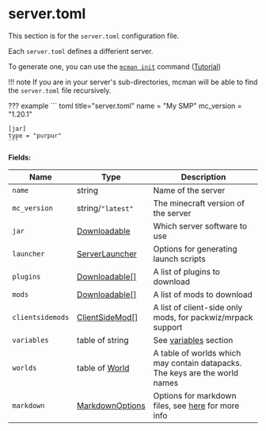 # server.toml

This section is for the `server.toml` configuration file.

Each `server.toml` defines a differient server.

To generate one, you can use the [`mcman init`](../commands/init.md) command ([Tutorial](../tutorials/getting-started.md))

!!! note
    If you are in your server's sub-directories, mcman will be able to find the `server.toml` file recursively.

??? example
    ``` toml title="server.toml"
    name = "My SMP"
    mc_version = "1.20.1"

    [jar]
    type = "purpur"
    ```

**Fields:**

| Name             | Type                                        | Description                                                                    |
| ---------------- | ------------------------------------------- | ------------------------------------------------------------------------------ |
| `name`           | string                                      | Name of the server                                                             |
| `mc_version`     | string/`"latest"`                           | The minecraft version of the server                                            |
| `jar`            | [Downloadable](./downloadable/index.md)     | Which server software to use                                                   |
| `launcher`       | [ServerLauncher](./server-launcher)   | Options for generating launch scripts                                          |
| `plugins`        | [Downloadable[]](./downloadable/index.md)   | A list of plugins to download                                                  |
| `mods`           | [Downloadable[]](./downloadable/index.md)   | A list of mods to download                                                     |
| `clientsidemods` | [ClientSideMod[]](./clientsidemod)    | A list of client-side only mods, for packwiz/mrpack support                    |
| `variables`      | table of string                             | See [variables](../tutorials/variables) section                                |
| `worlds`         | table of [World](./world)             | A table of worlds which may contain datapacks. The keys are the world names    |
| `markdown`       | [MarkdownOptions](./markdown-options) | Options for markdown files, see [here](./markdown-options) for more info |
